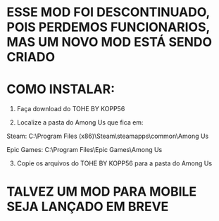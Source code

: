 # ESSE MOD FOI DESCONTINUADO, POIS PERDEMOS FUNCIONARIOS, MAS UM NOVO MOD ESTÁ SENDO CRIADO

# COMO INSTALAR:

1. Faça download do TOHE BY KOPP56

2. Localize a pasta do Among Us que fica em:

Steam: C:\Program Files (x86)\Steam\steamapps\common\Among Us

Epic Games: C:\Program Files\Epic Games\Among Us

3. Copie os arquivos do TOHE BY KOPP56 para a pasta do Among Us

# TALVEZ UM MOD PARA MOBILE SEJA LANÇADO EM BREVE
